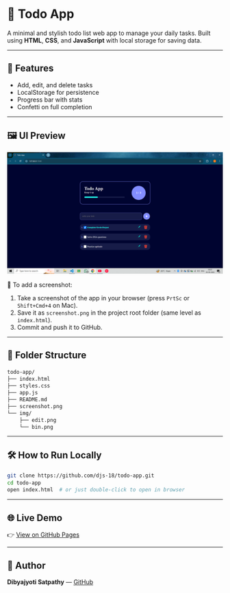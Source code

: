 # 📝 Todo App

A minimal and stylish todo list web app to manage your daily tasks. Built using **HTML**, **CSS**, and **JavaScript** with local storage for saving data.

---

## 🚀 Features

- Add, edit, and delete tasks
- LocalStorage for persistence
- Progress bar with stats
- Confetti on full completion

---

## 🖼️ UI Preview

<!-- Screenshot will appear here -->
![Todo App Screenshot](./screenshot.png)

📌 To add a screenshot:
1. Take a screenshot of the app in your browser (press `PrtSc` or `Shift+Cmd+4` on Mac).
2. Save it as `screenshot.png` in the project root folder (same level as `index.html`).
3. Commit and push it to GitHub.

---

## 📁 Folder Structure

```
todo-app/
├── index.html
├── styles.css
├── app.js
├── README.md
├── screenshot.png
└── img/
    ├── edit.png
    └── bin.png
```

---

## 🛠 How to Run Locally

```bash
git clone https://github.com/djs-18/todo-app.git
cd todo-app
open index.html  # or just double-click to open in browser
```

---

## 🌐 Live Demo

👉 [View on GitHub Pages](https://djs-18.github.io/todo-app/)

---

## 👤 Author

**Dibyajyoti Satpathy** — [GitHub](https://github.com/djs-18)
